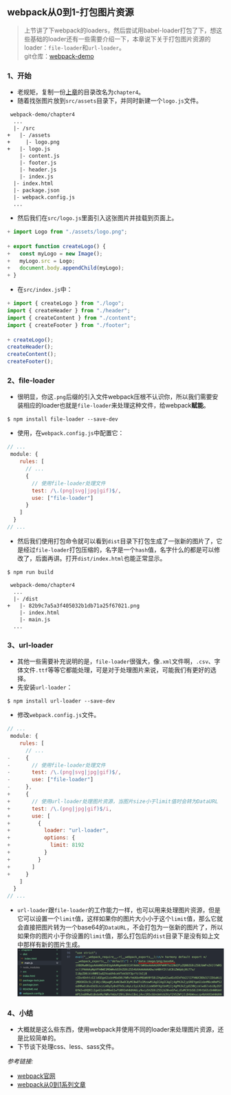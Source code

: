 ## webpack从0到1-打包图片资源
> 上节讲了下webpack的loaders，然后尝试用babel-loader打包了下，想这些基础的loader还有一些需要介绍一下，本章说下关于打包图片资源的loader：`file-loader`和`url-loader`。  
> git仓库：[webpack-demo](https://github.com/Ewall1106/webpack-demo)


### 1、开始
- 老规矩，复制一份[上章](https://github.com/Ewall1106/webpack-demo/tree/master/chapter03)的目录改名为`chapter4`。
- 随着找张图片放到`src/assets`目录下，并同时新建一个`logo.js`文件。
```
 webpack-demo/chapter4
  ...
  |- /src
+   |- /assets
+     |- logo.png
+   |- logo.js
    |- content.js
    |- footer.js
    |- header.js
    |- index.js
  |- index.html
  |- package.json
  |- webpack.config.js
  ...  
```

- 然后我们在`src/logo.js`里面引入这张图片并挂载到页面上。
```javascript
+ import Logo from "./assets/logo.png";

+ export function createLogo() {
+   const myLogo = new Image();
+   myLogo.src = Logo;
+   document.body.appendChild(myLogo);
+ }
```

- 在`src/index.js`中：
```javascript
+ import { createLogo } from "./logo";
import { createHeader } from "./header";
import { createContent } from "./content";
import { createFooter } from "./footer";

+ createLogo();
createHeader();
createContent();
createFooter();
```

### 2、file-loader
- 很明显，你这`.png`后缀的引入文件webpack压根不认识你，所以我们需要安装相应的loader也就是`file-loader`来处理这种文件，给webpack**赋能**。
```
$ npm install file-loader --save-dev
```

- 使用，在`webpack.config.js`中配置它：
```javascript
// ...
 module: {
    rules: [
      // ...
      {
        // 使用file-loader处理文件
        test: /\.(png|svg|jpg|gif)$/,
        use: ["file-loader"]
      }
    ]
  }
// ...
```

- 然后我们使用打包命令就可以看到`dist`目录下打包生成了一张新的图片了，它是经过`file-loader`打包压缩的，名字是一个`hash`值，名字什么的都是可以修改了，后面再讲。打开`dist/index.html`也能正常显示。
```
$ npm run build
```

```
 webpack-demo/chapter4
  ...
  |- /dist
+   |- 82b9c7a5a3f405032b1db71a25f67021.png
    |- index.html
    |- main.js
  ...  
```


### 3、url-loader
- 其他一些需要补充说明的是，`file-loader`很强大，像`.xml`文件啊，`.csv`、字体文件`.ttf`等等它都能处理，可是对于处理图片来说，可能我们有更好的选择。
- 先安装`url-loader`：
```
$ npm install url-loader --save-dev
```

- 修改`webpack.config.js`文件。
```javascript
// ...
 module: {
    rules: [
      // ...
-     {
-       // 使用file-loader处理文件
-       test: /\.(png|svg|jpg|gif)$/,
-       use: ["file-loader"]
-     },
+     {
+       // 使用url-loader处理图片资源，当图片size小于limit值时会转为DataURL
+       test: /\.(png|jpg|gif)$/i,
+       use: [
+         {
+           loader: "url-loader",
+           options: {
+             limit: 8192
+           }
+         }
+       ]
+     }
    ]
  }
// ...
```

- `url-loader`跟`file-loader`的工作能力一样，也可以用来处理图片资源，但是它可以设置一个`limit`值，这样如果你的图片大小小于这个`limit`值，那么它就会直接把图片转为一个base64的`DataURL`，不会打包为一张新的图片了，所以如果你的图片小于你设置的`limit`值，那么打包后的`dist`目录下是没有如上文中那样有新的图片生成。
![](https://raw.githubusercontent.com/Ewall1106/webpack-demo/master/docs/images/chapter4_1.png) 


### 4、小结
- 大概就是这么些东西，使用webpack并使用不同的loader来处理图片资源，还是比较简单的。
- 下节谈下处理css、less、sass文件。

*参考链接:*
- [webpack官网](https://webpack.js.org/guides/getting-started/#basic-setup)
- [webpack从0到1系列文章](https://github.com/Ewall1106/webpack-demo)
